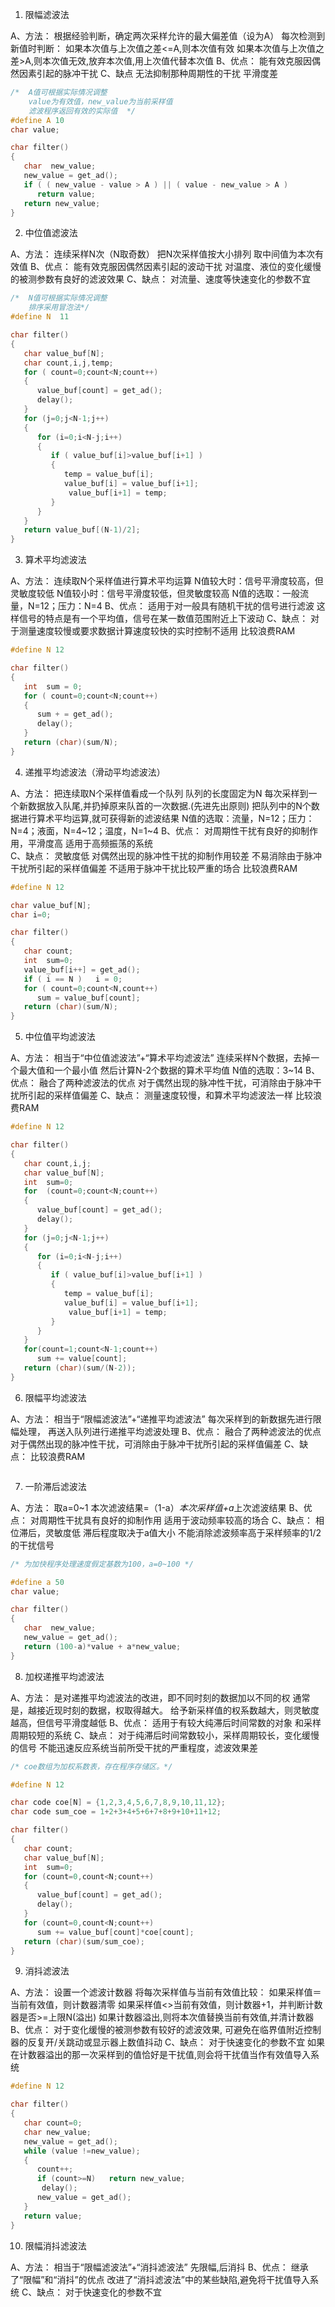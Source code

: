 1. 限幅滤波法

A、方法：
    根据经验判断，确定两次采样允许的最大偏差值（设为A）
    每次检测到新值时判断：
    如果本次值与上次值之差<=A,则本次值有效
    如果本次值与上次值之差>A,则本次值无效,放弃本次值,用上次值代替本次值
B、优点：
    能有效克服因偶然因素引起的脉冲干扰
C、缺点
    无法抑制那种周期性的干扰
    平滑度差

```c
/*  A值可根据实际情况调整
    value为有效值，new_value为当前采样值  
    滤波程序返回有效的实际值  */
#define A 10
char value;

char filter()
{
   char  new_value;
   new_value = get_ad();
   if ( ( new_value - value > A ) || ( value - new_value > A )
      return value;
   return new_value;
}
```



2. 中位值滤波法

A、方法：
    连续采样N次（N取奇数）
    把N次采样值按大小排列
    取中间值为本次有效值
B、优点：
    能有效克服因偶然因素引起的波动干扰
    对温度、液位的变化缓慢的被测参数有良好的滤波效果
C、缺点：
    对流量、速度等快速变化的参数不宜

```c
/*  N值可根据实际情况调整
    排序采用冒泡法*/
#define N  11

char filter()
{
   char value_buf[N];
   char count,i,j,temp;
   for ( count=0;count<N;count++)
   {
      value_buf[count] = get_ad();
      delay();
   }
   for (j=0;j<N-1;j++)
   {
      for (i=0;i<N-j;i++)
      {
         if ( value_buf[i]>value_buf[i+1] )
         {
            temp = value_buf[i];
            value_buf[i] = value_buf[i+1]; 
             value_buf[i+1] = temp;
         }
      }
   }
   return value_buf[(N-1)/2];
}
```



3. 算术平均滤波法

A、方法：
    连续取N个采样值进行算术平均运算
    N值较大时：信号平滑度较高，但灵敏度较低
    N值较小时：信号平滑度较低，但灵敏度较高
    N值的选取：一般流量，N=12；压力：N=4
B、优点：
    适用于对一般具有随机干扰的信号进行滤波
    这样信号的特点是有一个平均值，信号在某一数值范围附近上下波动
C、缺点：
    对于测量速度较慢或要求数据计算速度较快的实时控制不适用
    比较浪费RAM

```c
#define N 12

char filter()
{
   int  sum = 0;
   for ( count=0;count<N;count++)
   {
      sum + = get_ad();
      delay();
   }
   return (char)(sum/N);
}
```



4. 递推平均滤波法（滑动平均滤波法）

A、方法：
    把连续取N个采样值看成一个队列
    队列的长度固定为N
    每次采样到一个新数据放入队尾,并扔掉原来队首的一次数据.(先进先出原则)
    把队列中的N个数据进行算术平均运算,就可获得新的滤波结果
    N值的选取：流量，N=12；压力：N=4；液面，N=4~12；温度，N=1~4
B、优点：
    对周期性干扰有良好的抑制作用，平滑度高
    适用于高频振荡的系统    
C、缺点：
    灵敏度低
    对偶然出现的脉冲性干扰的抑制作用较差
    不易消除由于脉冲干扰所引起的采样值偏差
    不适用于脉冲干扰比较严重的场合
    比较浪费RAM

```c
#define N 12

char value_buf[N];
char i=0;

char filter()
{
   char count;
   int  sum=0;
   value_buf[i++] = get_ad();
   if ( i == N )   i = 0;
   for ( count=0;count<N,count++)
      sum = value_buf[count];
   return (char)(sum/N);
}
```



5. 中位值平均滤波法

A、方法：
    相当于“中位值滤波法”+“算术平均滤波法”
    连续采样N个数据，去掉一个最大值和一个最小值
    然后计算N-2个数据的算术平均值
    N值的选取：3~14
B、优点：
    融合了两种滤波法的优点
    对于偶然出现的脉冲性干扰，可消除由于脉冲干扰所引起的采样值偏差
C、缺点：
    测量速度较慢，和算术平均滤波法一样
    比较浪费RAM

```c
#define N 12

char filter()
{
   char count,i,j;
   char value_buf[N];
   int  sum=0;
   for  (count=0;count<N;count++)
   {
      value_buf[count] = get_ad();
      delay();
   }
   for (j=0;j<N-1;j++)
   {
      for (i=0;i<N-j;i++)
      {
         if ( value_buf[i]>value_buf[i+1] )
         {
            temp = value_buf[i];
            value_buf[i] = value_buf[i+1]; 
             value_buf[i+1] = temp;
         }
      }
   }
   for(count=1;count<N-1;count++)
      sum += value[count];
   return (char)(sum/(N-2));
}
```



6. 限幅平均滤波法

A、方法：
    相当于“限幅滤波法”+“递推平均滤波法”
    每次采样到的新数据先进行限幅处理，
    再送入队列进行递推平均滤波处理
B、优点：
    融合了两种滤波法的优点
    对于偶然出现的脉冲性干扰，可消除由于脉冲干扰所引起的采样值偏差
C、缺点：
    比较浪费RAM

```

```



7. 一阶滞后滤波法

A、方法：
    取a=0~1
    本次滤波结果=（1-a）*本次采样值+a*上次滤波结果
B、优点：
    对周期性干扰具有良好的抑制作用
    适用于波动频率较高的场合
C、缺点：
    相位滞后，灵敏度低
    滞后程度取决于a值大小
    不能消除滤波频率高于采样频率的1/2的干扰信号

```c
/* 为加快程序处理速度假定基数为100，a=0~100 */

#define a 50
char value;

char filter()
{
   char  new_value;
   new_value = get_ad();
   return (100-a)*value + a*new_value; 
}

```



8. 加权递推平均滤波法

A、方法：
    是对递推平均滤波法的改进，即不同时刻的数据加以不同的权
    通常是，越接近现时刻的数据，权取得越大。
    给予新采样值的权系数越大，则灵敏度越高，但信号平滑度越低
B、优点：
    适用于有较大纯滞后时间常数的对象
    和采样周期较短的系统
C、缺点：
    对于纯滞后时间常数较小，采样周期较长，变化缓慢的信号
    不能迅速反应系统当前所受干扰的严重程度，滤波效果差

```c
/* coe数组为加权系数表，存在程序存储区。*/

#define N 12

char code coe[N] = {1,2,3,4,5,6,7,8,9,10,11,12};
char code sum_coe = 1+2+3+4+5+6+7+8+9+10+11+12;

char filter()
{
   char count;
   char value_buf[N];
   int  sum=0;
   for (count=0,count<N;count++)
   {
      value_buf[count] = get_ad();
      delay();
   }
   for (count=0,count<N;count++)
      sum += value_buf[count]*coe[count];
   return (char)(sum/sum_coe);
}
```



9. 消抖滤波法

A、方法：
    设置一个滤波计数器
    将每次采样值与当前有效值比较：
    如果采样值＝当前有效值，则计数器清零
    如果采样值<>当前有效值，则计数器+1，并判断计数器是否>=上限N(溢出)
        如果计数器溢出,则将本次值替换当前有效值,并清计数器
B、优点：
    对于变化缓慢的被测参数有较好的滤波效果,
    可避免在临界值附近控制器的反复开/关跳动或显示器上数值抖动
C、缺点：
    对于快速变化的参数不宜
    如果在计数器溢出的那一次采样到的值恰好是干扰值,则会将干扰值当作有效值导入系统

```c
#define N 12

char filter()
{
   char count=0;
   char new_value;
   new_value = get_ad();
   while (value !=new_value);
   {
      count++;
      if (count>=N)   return new_value;
       delay();
      new_value = get_ad();
   }
   return value;    
}
```



10. 限幅消抖滤波法

A、方法：
    相当于“限幅滤波法”+“消抖滤波法”
    先限幅,后消抖
B、优点：
    继承了“限幅”和“消抖”的优点
    改进了“消抖滤波法”中的某些缺陷,避免将干扰值导入系统
C、缺点：
    对于快速变化的参数不宜

```c

```

